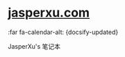 # [jasperxu.com](https://jasperxu.com/)

:far fa-calendar-alt: {docsify-updated}

JasperXu's 笔记本

<!-- tabs:start -->

<!-- tab:Windows -->

<!-- tab:macOS -->

<!-- tab:Linux -->

<!-- tabs:end -->
